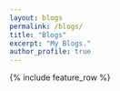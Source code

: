```yaml
---
layout: blogs
permalink: /blogs/
title: "Blogs"
excerpt: "My Blogs."
author_profile: true
---
```

{% include feature_row %}
